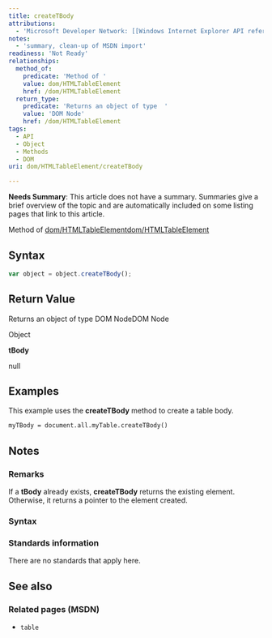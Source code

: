 ```yaml
---
title: createTBody
attributions:
  - 'Microsoft Developer Network: [[Windows Internet Explorer API reference](http://msdn.microsoft.com/en-us/library/ie/hh828809%28v=vs.85%29.aspx) Article]'
notes:
  - 'summary, clean-up of MSDN import'
readiness: 'Not Ready'
relationships:
  method_of:
    predicate: 'Method of '
    value: dom/HTMLTableElement
    href: /dom/HTMLTableElement
  return_type:
    predicate: 'Returns an object of type  '
    value: 'DOM Node'
    href: /dom/HTMLTableElement
tags:
  - API
  - Object
  - Methods
  - DOM
uri: dom/HTMLTableElement/createTBody

---
```

**Needs Summary**: This article does not have a summary. Summaries give a brief overview of the topic and are automatically included on some listing pages that link to this article.

Method of [dom/HTMLTableElement](/dom/HTMLTableElement)[dom/HTMLTableElement](/dom/HTMLTableElement)

## <span>Syntax</span>

``` js
var object = object.createTBody();
```

## <span>Return Value</span>

Returns an object of type DOM NodeDOM Node

Object

**tBody**

null

## <span>Examples</span>

This example uses the **createTBody** method to create a table body.

``` html
myTBody = document.all.myTable.createTBody()
```

## <span>Notes</span>

### <span>Remarks</span>

If a **tBody** already exists, **createTBody** returns the existing element. Otherwise, it returns a pointer to the element created.

### <span>Syntax</span>

### <span>Standards information</span>

There are no standards that apply here.

## <span>See also</span>

### <span>Related pages (MSDN)</span>

-   `table`

